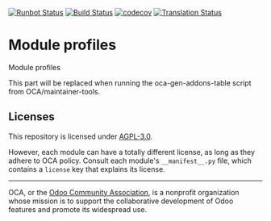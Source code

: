 [![Runbot Status](https://runbot.odoo-community.org/runbot/badge/flat//14.0.svg)](https://runbot.odoo-community.org/runbot/repo/github-com-oca-profiloo-)
[![Build Status](https://travis-ci.com/OCA/profiloo.svg?branch=14.0)](https://travis-ci.com/OCA/profiloo)
[![codecov](https://codecov.io/gh/OCA/profiloo/branch/14.0/graph/badge.svg)](https://codecov.io/gh/OCA/profiloo)
[![Translation Status](https://translation.odoo-community.org/widgets/profiloo-14-0/-/svg-badge.svg)](https://translation.odoo-community.org/engage/profiloo-14-0/?utm_source=widget)

<!-- /!\ do not modify above this line -->

# Module profiles

Module profiles

<!-- /!\ do not modify below this line -->

<!-- prettier-ignore-start -->

[//]: # (addons)

This part will be replaced when running the oca-gen-addons-table script from OCA/maintainer-tools.

[//]: # (end addons)

<!-- prettier-ignore-end -->

## Licenses

This repository is licensed under [AGPL-3.0](LICENSE).

However, each module can have a totally different license, as long as they adhere to OCA
policy. Consult each module's `__manifest__.py` file, which contains a `license` key
that explains its license.

----

OCA, or the [Odoo Community Association](http://odoo-community.org/), is a nonprofit
organization whose mission is to support the collaborative development of Odoo features
and promote its widespread use.
